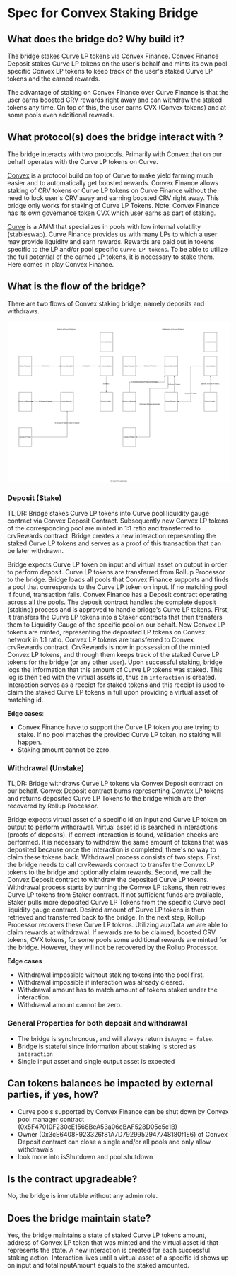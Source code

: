 # Spec for Convex Staking Bridge

## What does the bridge do? Why build it?

The bridge stakes Curve LP tokens via Convex Finance. Convex Finance Deposit stakes Curve LP tokens on the user's behalf and mints its own pool specific Convex LP tokens to keep track of the user's staked Curve LP tokens and the earned rewards.

The advantage of staking on Convex Finance over Curve Finance is that the user earns boosted CRV rewards right away and can withdraw the staked tokens any time. On top of this, the user earns CVX (Convex tokens) and at some pools even additional rewards.

## What protocol(s) does the bridge interact with ?
The bridge interacts with two protocols. Primarily with Convex that on our behalf operates with the Curve LP tokens on Curve.

[Convex](https://www.convexfinance.com/) is a protocol build on top of Curve to make yield farming much easier and to automatically get boosted rewards. Convex Finance allows staking of CRV tokens or Curve LP tokens on Curve Finance without the need to lock user's CRV away and earning boosted CRV right away. This bridge only works for staking of Curve LP Tokens.
Note: Convex Finance has its own governance token CVX which user earns as part of staking.

[Curve](https://curve.fi/) is a AMM that specializes in pools with low internal volatility (stableswap). Curve Finance provides us with many LPs to which a user may provide liquidity and earn rewards. Rewards are paid out in tokens specific to the LP and/or pool specific `Curve LP tokens`. To be able to utilize the full potential of the earned LP tokens, it is necessary to stake them. Here comes in play Convex Finance.

## What is the flow of the bridge?

There are two flows of Convex staking bridge, namely deposits and withdraws.

![Convex flows](./ConvexStakingBridge.svg)

### Deposit (Stake)

TL;DR: Bridge stakes Curve LP tokens into Curve pool liquidity gauge contract via Convex Deposit Contract. Subsequently new Convex LP tokens of the corresponding pool are minted in 1:1 ratio and transferred to crvRewards contract. Bridge creates a new interaction representing the staked Curve LP tokens and serves as a proof of this transaction that can be later withdrawn.

Bridge expects Curve LP token on input and virtual asset on output in order to perform deposit. Curve LP tokens are transferred from Rollup Processor to the bridge. Bridge loads all pools that Convex Finance supports and finds a pool that corresponds to the Curve LP token on input. If no matching pool if found, transaction fails. Convex Finance has a Deposit contract operating across all the pools. The deposit contract handles the complete deposit (staking) process and is approved to handle bridge's Curve LP tokens. First, it transfers the Curve LP tokens into a Staker contracts that then transfers them to Liquidity Gauge of the specific pool on our behalf. New Convex LP tokens are minted, representing the deposited LP tokens on Convex network in 1:1 ratio. Convex LP tokens are transferred to Convex crvRewards contract. CrvRewards is now in possession of the minted Convex LP tokens, and through them keeps track of the staked Curve LP tokens for the bridge (or any other user). Upon successful staking, bridge logs the information that this amount of Curve LP tokens was staked. This log is then tied with the virtual assets id, thus an `interaction` is created. Interaction serves as a receipt for staked tokens and this receipt is used to claim the staked Curve LP tokens in full upon providing a virtual asset of matching id.

**Edge cases**:
- Convex Finance have to support the Curve LP token you are trying to stake. If no pool matches the provided Curve LP token, no staking will happen.
- Staking amount cannot be zero.

### Withdrawal (Unstake)

TL;DR: Bridge withdraws Curve LP tokens via Convex Deposit contract on our behalf. Convex Deposit contract burns representing Convex LP tokens and returns deposited Curve LP Tokens to the bridge which are then recovered by Rollup Processor.

Bridge expects virtual asset of a specific id on input and Curve LP token on output to perform withdrawal. Virtual asset id is searched in interactions (proofs of deposits). If correct interaction is found, validation checks are performed. It is necessary to withdraw the same amount of tokens that was deposited because once the interaction is completed, there's no way to claim these tokens back. Withdrawal process consists of two steps. First, the bridge needs to call crvRewards contract to transfer the Convex LP tokens to the bridge and optionally claim rewards. Second, we call the Convex Deposit contract to withdraw the deposited Curve LP tokens. Withdrawal process starts by burning the Convex LP tokens, then retrieves Curve LP tokens from Staker contract. If not sufficient funds are available, Staker pulls more deposited Curve LP Tokens from the specific Curve pool liquidity gauge contract. Desired amount of Curve LP tokens is then retrieved and transferred back to the bridge. In the next step, Rollup Processor recovers these Curve LP tokens.
Utilizing auxData we are able to claim rewards at withdrawal. If rewards are to be claimed, boosted CRV tokens, CVX tokens, for some pools some additional rewards are minted for the bridge. However, they will not be recovered by the Rollup Processor.


**Edge cases**
- Withdrawal impossible without staking tokens into the pool first.
- Withdrawal impossible if interaction was already cleared.
- Withdrawal amount has to match amount of tokens staked under the interaction.
- Withdrawal amount cannot be zero. 

### General Properties for both deposit and withdrawal
- The bridge is synchronous, and will always return `isAsync = false`.
- Bridge is stateful since information about staking is stored as `interaction`
- Single input asset and single output asset is expected


## Can tokens balances be impacted by external parties, if yes, how?
- Curve pools supported by Convex Finance can be shut down by Convex pool manager contract (0x5F47010F230cE1568BeA53a06eBAF528D05c5c1B)
- Owner (0x3cE6408F923326f81A7D7929952947748180f1E6) of Convex Deposit contract can close a single and/or all pools and only allow withdrawals
- look more into isShutdown and pool.shutdown
## Is the contract upgradeable?

No, the bridge is immutable without any admin role.

## Does the bridge maintain state?

Yes, the bridge maintains a state of staked Curve LP tokens amount, address of Convex LP token that was minted and the virtual asset id that represents the state. A new interaction is created for each successful staking action. Interaction lives until a virtual asset of a specific id shows up on input and totalInputAmount equals to the staked amounted.

